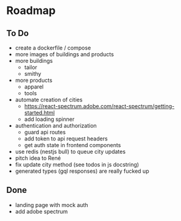 # Roadmap

## To Do

- create a dockerfile / compose
- more images of buildings and products
- more buildings
  - tailor
  - smithy
- more products
  - apparel
  - tools
- automate creation of cities
  - https://react-spectrum.adobe.com/react-spectrum/getting-started.html
  - add loading spinner
- authentication and authorization
  - guard api routes
  - add token to api request headers
  - get auth state in frontend components
- use redis (nestjs bull) to queue city updates
- pitch idea to René
- fix update city method (see todos in js docstring)
- generated types (gql responses) are really fucked up


## Done

- landing page with mock auth
- add adobe spectrum
